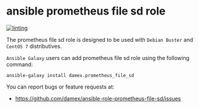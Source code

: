 # ansible prometheus file sd role

[![linting](https://github.com/damex/ansible-role-prometheus-file-sd/workflows/linting/badge.svg)](https://github.com/damex/ansible-role-prometheus-file-sd/actions)

The prometheus file sd role is designed to be used with `Debian Buster` and `CentOS 7` distributives.

`Ansible Galaxy` users can add prometheus file sd role using the following command:

`ansible-galaxy install damex.prometheus_file_sd`

You can report bugs or feature requests at:

* https://github.com/damex/ansible-role-prometheus-file-sd/issues
